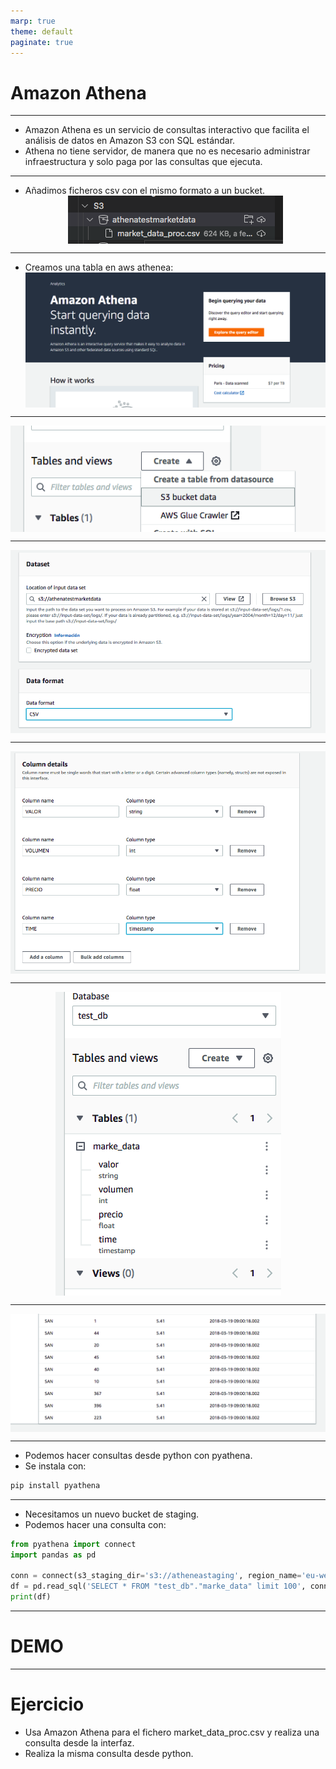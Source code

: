 ```yaml
---
marp: true
theme: default
paginate: true
---
```


<style>
img[alt~="center"] {
  display: block;
  margin: 0 auto;
}
</style>

# Amazon Athena


---


- Amazon Athena es un servicio de consultas interactivo que facilita el análisis de datos en Amazon S3 con SQL estándar. 
- Athena no tiene servidor, de manera que no es necesario administrar infraestructura y solo paga por las consultas que ejecuta.

---

- Añadimos ficheros csv con el mismo formato a un bucket.
![center](imgs/at_0.png)

---

- Creamos una tabla en aws athenea:
![center](imgs/at_1.png)

---
![center](imgs/at_2.png)

---
![center](imgs/at_3.png)

---
![center](imgs/at_4.png)


---

![center](imgs/at_5.png)

---

![center](imgs/at_6.png)

---

- Podemos hacer consultas desde python con pyathena.
- Se instala con:
```bash
pip install pyathena
```

---

- Necesitamos un nuevo bucket de staging.
- Podemos hacer una consulta con:

```python
from pyathena import connect
import pandas as pd

conn = connect(s3_staging_dir='s3://atheneastaging', region_name='eu-west-3')
df = pd.read_sql('SELECT * FROM "test_db"."marke_data" limit 100', conn)
print(df)
```
---

# DEMO

---

# Ejercicio

- Usa Amazon Athena para el fichero market_data_proc.csv y realiza una consulta desde la interfaz.
- Realiza la misma consulta desde python.
